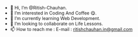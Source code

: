 - 👋 Hi, I’m @Ritish-Chauhan.
- 👀 I’m interested in Coding And Coffee 😋.
- 🌱 I’m currently learning Web Development.
- 💞️ I’m looking to collaborate on Life Lessons.
- 📫 How to reach me : E-mail : ritishchauhan.in@gmail.com

<!---
Ritish-Chauhan/Ritish-Chauhan is a ✨ special ✨ repository because its `README.md` (this file) appears on your GitHub profile.
You can click the Preview link to take a look at your changes.
--->
